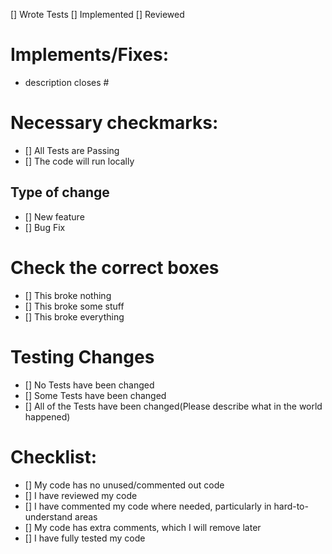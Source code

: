 [] Wrote Tests
[] Implemented
[] Reviewed

# Implements/Fixes:
* description
closes #

# Necessary checkmarks:
- [] All Tests are Passing
- [] The code will run locally

## Type of change
- [] New feature
- [] Bug Fix

# Check the correct boxes

- [] This broke nothing
- [] This broke some stuff
- [] This broke everything

# Testing Changes
- [] No Tests have been changed
- [] Some Tests have been changed
- [] All of the Tests have been changed(Please describe what in the world happened)

# Checklist:

- [] My code has no unused/commented out code
- [] I have reviewed my code
- [] I have commented my code where needed, particularly in hard-to-understand areas
- [] My code has extra comments, which I will remove later
- [] I have fully tested my code
